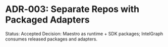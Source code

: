# ADR‑003: Separate Repos with Packaged Adapters
Status: Accepted
Decision: Maestro as runtime + SDK packages; IntelGraph consumes released packages and adapters.
